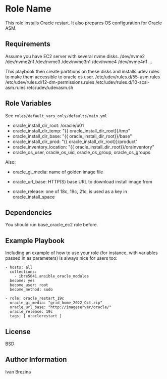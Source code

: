 Role Name
=========

This role installs Oracle restart.
It also prepares OS configuration for Oracle ASM.

Requirements
------------

Assume you have EC2 server with several nvme disks.
/dev/nvme2
/dev/nvme2n1
/dev/nvme3
/dev/nvme3n1
/dev/nvme4
/dev/nvme4n1
...

This playbook then create partitions on these disks and installs udev rules to make them accessible to oracle os user.
/etc/udev/rules.d/55-usm.rules
/etc/udev/rules.d/12-dm-permissions.rules
/etc/udev/rules.d/10-scsi-asm.rules
/etc/udev/udevasm.sh

Role Variables
--------------

See `roles/default_vars_only/defaults/main.yml`
 - oracle_install_dir_root: /oracle/u01
 - oracle_install_dir_temp: "{{ oracle_install_dir_root}}/tmp"
 - oracle_install_dir_base: "{{ oracle_install_dir_root}}/base"
 - oracle_install_dir_prod: "{{ oracle_install_dir_root}}/product"
 - oracle_inventory_location: "{{ oracle_install_dir_root}}/oraInventory"
 - oracle_os_user, oracle_os_uid, oracle_os_group, oracle_os_groups

Also:
 - oracle_gi_media: name of golden image file
 - oracle_url_base: HTTP(S) base URL to download install image from

 - oracle_release: one of 18c, 19c, 21c, is used as a key in oracle_install_space

Dependencies
------------

You should run base_oracle_ec2 role before.

Example Playbook
----------------

Including an example of how to use your role (for instance, with variables passed in as parameters) is always nice for users too:

    - hosts: all
      collections:
        - ibre5041.ansible_oracle_modules
      become: yes
      become_user: root
      become_method: sudo

    - role: oracle_restart_19c
      oracle_gi_media: "grid_home_2022_Oct.zip"
      oracle_url_base: "http://imageserver/oracle/"
      oracle_release: 19c
      tags: [ oraclerestart ]

License
-------

BSD

Author Information
------------------

Ivan Brezina

